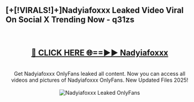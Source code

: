 <h2>[+[!VIRALS!]+]Nadyiafoxxx Leaked Video Viral On Social X Trending Now - q31zs</h2>
<br>
<div align="center">
<h2><a href="https://libra.edu.pl?Nadyiafoxxx" rel="nofollow">🔴 CLICK HERE 🌐==►► Nadyiafoxxx</a></h2>
<br>
Get Nadyiafoxxx OnlyFans leaked all content. Now you can access all videos and pictures of Nadyiafoxxx OnlyFans. New Updated Files 2025!
<br>
<br>
<a href="https://libra.edu.pl?Nadyiafoxxx" rel="nofollow" data-target="animated-image.originalLink"><img src="https://i.ibb.co.com/WyWwxjT/player-gif2.gif" alt="Nadyiafoxxx Leaked OnlyFans" style="max-width: 100%; display: inline-block;" data-target="animated-image.originalImage"></a>
</div>
<br>